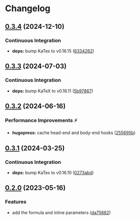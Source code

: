 # Changelog

## [0.3.4](https://github.com/hugomods/katex/compare/v0.3.3...v0.3.4) (2024-12-10)


### Continuous Integration

* **deps:** bump KaTex to v0.16.15 ([6334262](https://github.com/hugomods/katex/commit/63342620d23a0294025ec8cd7b75252c27675578))

## [0.3.3](https://github.com/hugomods/katex/compare/v0.3.2...v0.3.3) (2024-07-03)


### Continuous Integration

* **deps:** bump KaTeX to v0.16.11 ([5b97867](https://github.com/hugomods/katex/commit/5b97867a4ecea1de390083a2fd804533a365e4a5))

## [0.3.2](https://github.com/hugomods/katex/compare/v0.3.1...v0.3.2) (2024-06-16)


### Performance Improvements ⚡️

* **hugopress:** cache head-end and body-end hooks ([255695b](https://github.com/hugomods/katex/commit/255695b84242597846b062b05b2fa2d4ae47177b))

## [0.3.1](https://github.com/hugomods/katex/compare/v0.3.0...v0.3.1) (2024-03-25)


### Continuous Integration

* **deps:** bump KaTex to v0.16.10 ([0273abd](https://github.com/hugomods/katex/commit/0273abd257973b7e527f2dce2fbacb90f890eca9))

## [0.2.0](https://github.com/hugomods/katex/compare/v0.1.5...v0.2.0) (2023-05-16)


### Features

* add the formula and inline parameters ([da75882](https://github.com/hugomods/katex/commit/da75882c3228290bee4e9e8d1071c7a3531a5a70))
